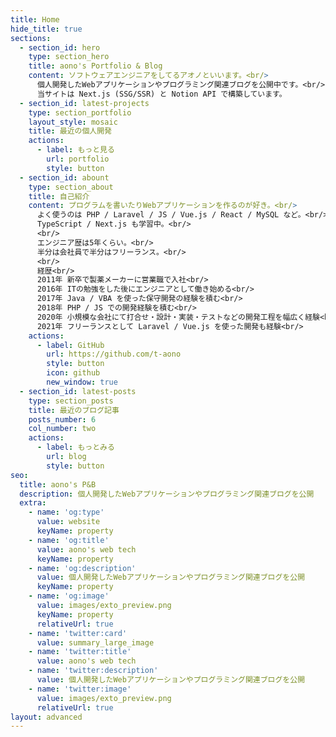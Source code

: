 ```yaml
---
title: Home
hide_title: true
sections:
  - section_id: hero
    type: section_hero
    title: aono's Portfolio & Blog
    content: ソフトウェアエンジニアをしてるアオノといいます。<br/>
      個人開発したWebアプリケーションやプログラミング関連ブログを公開中です。<br/>
      当サイトは Next.js (SSG/SSR) と Notion API で構築しています。
  - section_id: latest-projects
    type: section_portfolio
    layout_style: mosaic
    title: 最近の個人開発
    actions:
      - label: もっと見る
        url: portfolio
        style: button
  - section_id: abount
    type: section_about
    title: 自己紹介
    content: プログラムを書いたりWebアプリケーションを作るのが好き。<br/>
      よく使うのは PHP / Laravel / JS / Vue.js / React / MySQL など。<br/>
      TypeScript / Next.js も学習中。<br/>
      <br/>
      エンジニア歴は5年くらい。<br/>
      半分は会社員で半分はフリーランス。<br/>
      <br/>
      経歴<br/>
      2011年 新卒で製薬メーカーに営業職で入社<br/>
      2016年 ITの勉強をした後にエンジニアとして働き始める<br/>
      2017年 Java / VBA を使った保守開発の経験を積む<br/>
      2018年 PHP / JS での開発経験を積む<br/>
      2020年 小規模な会社にて打合せ・設計・実装・テストなどの開発工程を幅広く経験<br/>
      2021年 フリーランスとして Laravel / Vue.js を使った開発も経験<br/>
    actions:
      - label: GitHub
        url: https://github.com/t-aono
        style: button
        icon: github
        new_window: true
  - section_id: latest-posts
    type: section_posts
    title: 最近のブログ記事
    posts_number: 6
    col_number: two
    actions:
      - label: もっとみる
        url: blog
        style: button
seo:
  title: aono's P&B
  description: 個人開発したWebアプリケーションやプログラミング関連ブログを公開
  extra:
    - name: 'og:type'
      value: website
      keyName: property
    - name: 'og:title'
      value: aono's web tech
      keyName: property
    - name: 'og:description'
      value: 個人開発したWebアプリケーションやプログラミング関連ブログを公開
      keyName: property
    - name: 'og:image'
      value: images/exto_preview.png
      keyName: property
      relativeUrl: true
    - name: 'twitter:card'
      value: summary_large_image
    - name: 'twitter:title'
      value: aono's web tech
    - name: 'twitter:description'
      value: 個人開発したWebアプリケーションやプログラミング関連ブログを公開
    - name: 'twitter:image'
      value: images/exto_preview.png
      relativeUrl: true
layout: advanced
---
```

